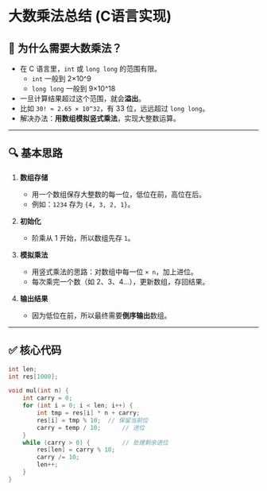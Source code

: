 # 大数乘法总结 (C语言实现)

## 📌 为什么需要大数乘法？
- 在 C 语言里，`int` 或 `long long` 的范围有限。  
  - `int` 一般到 2×10^9  
  - `long long` 一般到 9×10^18  
- 一旦计算结果超过这个范围，就会**溢出**。  
- 比如 `30! ≈ 2.65 × 10^32`，有 33 位，远远超过 `long long`。  
- 解决办法：**用数组模拟竖式乘法**，实现大整数运算。

---

## 🔍 基本思路
1. **数组存储**  
   - 用一个数组保存大整数的每一位，低位在前，高位在后。  
   - 例如：`1234` 存为 `{4, 3, 2, 1}`。  

2. **初始化**  
   - 阶乘从 1 开始，所以数组先存 `1`。  

3. **模拟乘法**  
   - 用竖式乘法的思路：对数组中每一位 `× n`，加上进位。  
   - 每次乘完一个数（如 2、3、4...），更新数组，存回结果。  

4. **输出结果**  
   - 因为低位在前，所以最终需要**倒序输出**数组。

---

## ✅ 核心代码

```c
int len;
int res[1000];

void mul(int n) {
    int carry = 0;
    for (int i = 0; i < len; i++) {
        int tmp = res[i] * n + carry;
        res[i] = tmp % 10;  // 保留当前位
        carry = temp / 10;      // 进位
    }
    while (carry > 0) {         // 处理剩余进位
        res[len] = carry % 10;
        carry /= 10;
        len++;
    }
}
```
